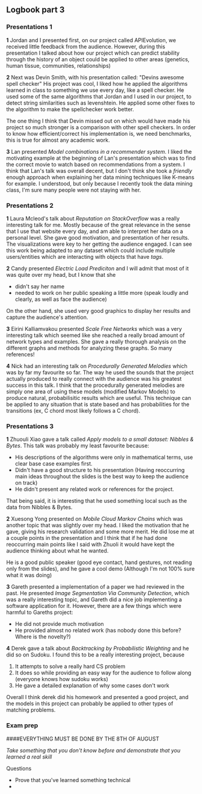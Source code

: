 ## Logbook part 3

### Presentations 1

**1**
Jordan and I presented first, on our project called APIEvolution, we received little feedback from the audience.  However, during this presentation I talked about how our project which can predict stability through the history of an object could be applied to other areas (genetics, human tissue, communities, relationships)

**2**
Next was Devin Smith, with his presentation called: "Devins awesome spell checker"
His project was cool, I liked how he applied the algorithms learned in class to something we use every day, like a spell checker.  He used some of the same algorithms that Jordan and I used in our project, to detect string similarities such as levenshtein.  He applied some other fixes to the algorithm to make the spellchecker work better.  

The one thing I think that Devin missed out on which would have made his project so much stronger is a comparison with other spell checkers.  In order to know how efficient/correct his implementation is, we need benchmarks, this is true for almost any academic work.

**3**
Lan presented *Model combinations in a recommender system*.  I liked the motivating example at the beginning of Lan's presentation which was to find the correct movie to watch based on recommendations from a system.  I think that Lan's talk was overall decent, but I don't think she took a *friendly* enough approach when explaining her data mining techniques like K-means for example.  I understood, but only because I recently took the data mining class, I'm sure many people were not staying with her.

### Presentations 2

**1**
Laura Mcleod's talk about *Reputation on StackOverflow* was a really interesting talk for me.  Mostly because of the great relevance in the sense that I use that website every day, and am able to interpret her data on a personal level.  She gave good motivation, and presentation of her results.  The visualizations were key to her getting the audience engaged.  I can see this work being adapted to any dataset which could include multiple users/entities which are interacting with objects that have *tags*.

**2** 
Candy presented *Electric Load Prediciton* and I will admit that most of it was quite over my head, but I know that she
 
 * didn't say her name
 * needed to work on her public speaking a little more (speak loudly and clearly, as well as face the audience)
 
On the other hand, she used very good graphics to display her results and capture the audience's attention.

**3**
Eirini Kalliamvakou presented *Scale Free Networks* which was a very interesting talk which seemed like she reached a really broad amount of network types and examples.  She gave a really thorough analysis on the different graphs and methods for analyzing these graphs.  So many references!

**4**
Nick had an interesting talk on *Procedurally Generated Melodies* which was by far my favourite so far.  The way he used the sounds that the project actually produced to really connect with the audience was his greatest success in this talk.  I think that the procedurally generated melodies are simply one area of using these models (modified Markov Models) to produce natural, probabilisitic results which are useful.  This technique can be applied to any situation that is state based and has probabilities for the transitions (ex, C chord most likely follows a C chord).


### Presentations 3

**1**
Zhuouli Xiao gave a talk called *Apply models to a small dataset: Nibbles & Bytes*.  This talk was probably my least favourite because:

* His descriptions of the algorithms were only in mathematical terms, use clear base case examples first.
* Didn't have a good structure to his presentation (Having reoccurring main ideas throughout the slides is the best way to keep the audience on track)
* He didn't present any related work or references for the project.

That being said, it is interesting that he used something local such as the data from Nibbles & Bytes.

**2**
Xuesong Yong presented on *Mobile Cloud Markov Chains* which was another topic that was slightly over my head.  I liked the motivation that he gave, giving his research validation and some more merit.  He did lose me at a couple points in the presentation and I think that if he had done reoccurring main points like I said with Zhuoli it would have kept the audience thinking about what he wanted.  

He is a good public speaker (good eye contact, hand gestures, not reading only from the slides), and he gave a cool demo (Although I'm not 100% sure what it was doing)

**3**
Gareth presented a implementation of a paper we had reviewed in the past.  He presented *Image Segmentation Via Community Detection*, which was a really interesting topic, and Gareth did a nice job implementing a software application for it.  However, there are a few things which were harmful to Gareths project:

* He did not provide much motivation
* He provided almost no related work (has nobody done this before?  Where is the novelty?)

**4**
Derek gave a talk about *Backtracking by Probabilistic Weighting* and he did so on Sudoku.  I found this to be a really interesting project, because 

1. It attempts to solve a really hard CS problem
2. It does so while providing an easy way for the audience to follow along (everyone knows how sudoku works)
3. He gave a detailed explanation of why some cases don't work

Overall I think derek did his homework and presented a good project, and the models in this project can probably be applied to other types of matching problems.

 



### Exam prep
####EVERYTHING MUST BE DONE BY THE 8TH OF AUGUST

*Take something that you don't know before and demonstrate that you learned a real skill*

Questions

* Prove that you've learned something technical
* 

